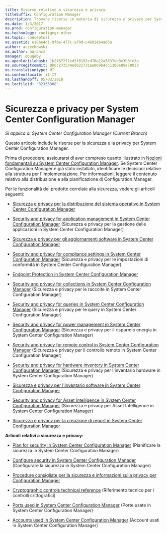 ```yaml
---
title: Risorse relative a sicurezza e privacy
titleSuffix: Configuration Manager
description: Trovare risorse in materia di sicurezza e privacy per System Center Configuration Manager.
ms.date: 1/3/2017
ms.prod: configuration-manager
ms.technology: configmgr-other
ms.topic: conceptual
ms.assetid: e18be4d1-9f6e-477c-a79d-c46014b4a03a
author: aczechowski
ms.author: aaroncz
manager: dougeby
ms.openlocfilehash: 1b2f672f1ed5f8192cd78e12a5837ee0e3b3fe3e
ms.sourcegitcommit: 0b0c2735c4ed822731ae069b4cc1380e89e78933
ms.translationtype: HT
ms.contentlocale: it-IT
ms.lasthandoff: 05/03/2018
ms.locfileid: "32333308"
---
```

# <a name="security-and-privacy-for-system-center-configuration-manager"></a>Sicurezza e privacy per System Center Configuration Manager

*Si applica a: System Center Configuration Manager (Current Branch)*

Questo articolo include le risorse per la sicurezza e la privacy per System Center Configuration Manager.  

 Prima di procedere, assicurarsi di aver compreso quanto illustrato in [Nozioni fondamentali su System Center Configuration Manager](../../../core/understand/fundamentals.md). Se System Center Configuration Manager è già stato installato, identificare le decisioni relative alla struttura per l'implementazione. Per informazioni, leggere il contenuto relativo alla distribuzione e alla pianificazione di Configuration Manager.  

 Per le funzionalità del prodotto correlate alla sicurezza, vedere gli articoli seguenti:  

-   [Sicurezza e privacy per la distribuzione del sistema operativo in System Center Configuration Manager](../../../osd/plan-design/security-and-privacy-for-operating-system-deployment.md)  

-   [Security and privacy for application management in System Center Configuration Manager](../../../apps/plan-design/security-and-privacy-for-application-management.md) (Sicurezza e privacy per la gestione delle applicazioni in System Center Configuration Manager)  

-   [Sicurezza e privacy per gli aggiornamenti software in System Center Configuration Manager](../../../sum/plan-design/security-and-privacy-for-software-updates.md)  

-   [Security and privacy for compliance settings in System Center Configuration Manager](../../../compliance/plan-design/security-and-privacy-for-compliance-settings.md) (Sicurezza e privacy per le impostazioni di conformità in System Center Configuration Manager)  

-   [Endpoint Protection in System Center Configuration Manager](../../../protect/deploy-use/endpoint-protection.md)  

-   [Security and privacy for collections in System Center Configuration Manager](../../../core/clients/manage/collections/security-and-privacy-for-collections.md) (Sicurezza e privacy per le raccolte in System Center Configuration Manager)  

-   [Security and privacy for queries in System Center Configuration Manager](../../../core/servers/manage/security-and-privacy-for-queries.md) (Sicurezza e privacy per le query in System Center Configuration Manager)  

-   [Security and privacy for power management in System Center Configuration Manager](../../../core/clients/manage/power/security-and-privacy-for-power-management.md) (Sicurezza e privacy per il risparmio energia in System Center Configuration Manager)  

-   [Security and privacy for remote control in System Center Configuration Manager](../../../core/clients/manage/remote-control/security-and-privacy-for-remote-control.md) (Sicurezza e privacy per il controllo remoto in System Center Configuration Manager)  

-   [Security and privacy for hardware inventory in System Center Configuration Manager](../../../core/clients/manage/inventory/security-and-privacy-for-hardware-inventory.md) (Sicurezza e privacy per l'inventario hardware in System Center Configuration Manager)  

-   [Sicurezza e privacy per l'inventario software in System Center Configuration Manager](../../../core/clients/manage/inventory/security-and-privacy-for-software-inventory.md)  

-   [Security and privacy for Asset Intelligence in System Center Configuration Manager](../../../core/clients/manage/asset-intelligence/security-and-privacy-for-asset-intelligence.md) (Sicurezza e privacy per Asset Intelligence in System Center Configuration Manager)  

-   [Sicurezza e privacy per la creazione di report in System Center Configuration Manager](../../../core/servers/manage/security-and-privacy-for-reporting.md)  



 **Articoli relativi a sicurezza e privacy:**  

-   [Plan for security in System Center Configuration Manager](../../../core/plan-design/security/plan-for-security.md) (Pianificare la sicurezza in System Center Configuration Manager)  

-   [Configure security in System Center Configuration Manager](../../../core/plan-design/security/configure-security.md) (Configurare la sicurezza in System Center Configuration Manager)  


-   [Procedure consigliate per la sicurezza e informazioni sulla privacy per Configuration Manager](../../../core/plan-design/security/security-best-practices-and-privacy-information.md)  

-   [Cryptographic controls technical reference](../../../protect/deploy-use/cryptographic-controls-technical-reference.md) (Riferimento tecnico per i controlli crittografici)  

-   [Ports used in System Center Configuration Manager](../../../core/plan-design/hierarchy/ports.md) (Porte usate in System Center Configuration Manager)  

-   [Accounts used in System Center Configuration Manager](../../../core/plan-design/hierarchy/accounts.md) (Account usati in System Center Configuration Manager)  
